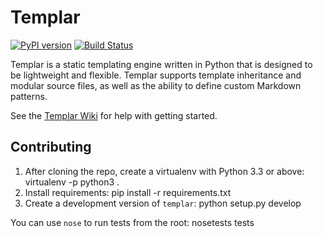 Templar
=======

[![PyPI version](https://badge.fury.io/py/templar.svg)](https://badge.fury.io/py/templar)
[![Build Status](https://travis-ci.org/albert12132/templar.svg?branch=master)](https://travis-ci.org/albert12132/templar)

Templar is a static templating engine written in Python that is
designed to be lightweight and flexible. Templar supports template
inheritance and modular source files, as well as the ability to define
custom Markdown patterns.

See the [Templar
Wiki](https://github.com/albert12132/templar/wiki/)
for help with getting started.

Contributing
------------

1. After cloning the repo, create a virtualenv with Python 3.3 or
   above:
        virtualenv -p python3 .
2. Install requirements:
        pip install -r requirements.txt
3. Create a development version of `templar`:
        python setup.py develop

You can use `nose` to run tests from the root:
    nosetests tests

